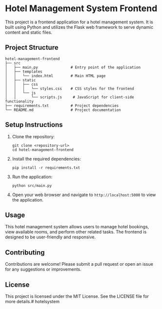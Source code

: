 # Hotel Management System Frontend

This project is a frontend application for a hotel management system. It is built using Python and utilizes the Flask web framework to serve dynamic content and static files.

## Project Structure

```
hotel-management-frontend
├── src
│   ├── main.py               # Entry point of the application
│   ├── templates
│   │   └── index.html        # Main HTML page
│   ├── static
│   │   ├── css
│   │   │   └── styles.css    # CSS styles for the frontend
│   │   └── js
│   │       └── scripts.js     # JavaScript for client-side functionality
├── requirements.txt          # Project dependencies
└── README.md                 # Project documentation
```

## Setup Instructions

1. Clone the repository:
   ```
   git clone <repository-url>
   cd hotel-management-frontend
   ```

2. Install the required dependencies:
   ```
   pip install -r requirements.txt
   ```

3. Run the application:
   ```
   python src/main.py
   ```

4. Open your web browser and navigate to `http://localhost:5000` to view the application.

## Usage

This hotel management system allows users to manage hotel bookings, view available rooms, and perform other related tasks. The frontend is designed to be user-friendly and responsive.

## Contributing

Contributions are welcome! Please submit a pull request or open an issue for any suggestions or improvements.

## License

This project is licensed under the MIT License. See the LICENSE file for more details.# hotelsystem
